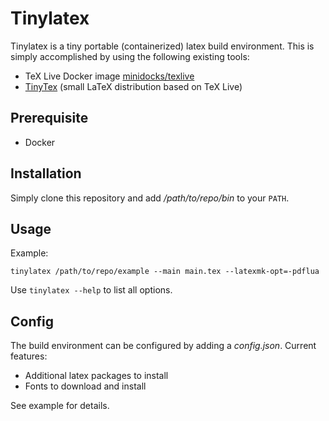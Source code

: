 # Tinylatex

Tinylatex is a tiny portable (containerized) latex build environment. This is simply
accomplished by using the following existing tools:

* TeX Live Docker image [minidocks/texlive](https://github.com/minidocks/texlive)
* [TinyTex](https://yihui.org/tinytex/) (small LaTeX distribution based on TeX Live)

## Prerequisite
* Docker

## Installation
Simply clone this repository and add */path/to/repo/bin* to your ``PATH``.

## Usage
Example:

```shell
tinylatex /path/to/repo/example --main main.tex --latexmk-opt=-pdflua
```

Use ``tinylatex --help`` to list all options.

## Config
The build environment can be configured by adding a *config.json*. Current features:

* Additional latex packages to install
* Fonts to download and install

See example for details.
